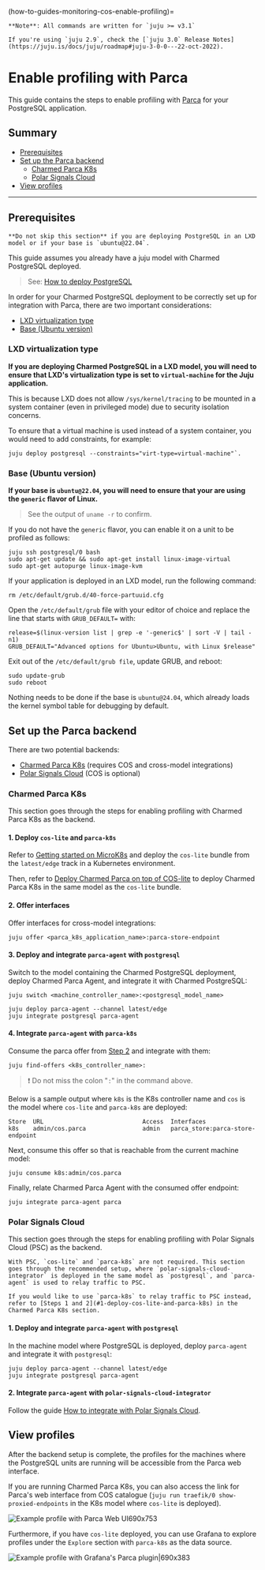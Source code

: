(how-to-guides-monitoring-cos-enable-profiling)=


```{note}
**Note**: All commands are written for `juju >= v3.1`

If you're using `juju 2.9`, check the [`juju 3.0` Release Notes](https://juju.is/docs/juju/roadmap#juju-3-0-0---22-oct-2022).
```

# Enable profiling with Parca

This guide contains the steps to enable profiling with [Parca](https://www.parca.dev/docs/overview/) for your PostgreSQL application. 

## Summary
* [Prerequisites](#prerequisites)
* [Set up the Parca backend](#set-up-the-parca-backend)
  * [Charmed Parca K8s](#charmed-parca-k8s)
  * [Polar Signals Cloud](#polar-signals-cloud)
* [View profiles](#view-profiles)

---

## Prerequisites

```{caution}
**Do not skip this section** if you are deploying PostgreSQL in an LXD model or if your base is `ubuntu@22.04`.
```


This guide assumes you already have a juju model with Charmed PostgreSQL deployed.

> See: [How to deploy PostgreSQL](/how-to-guides/deploy/index)

In order for your Charmed PostgreSQL deployment to be correctly set up for integration with Parca, there are two important considerations: 
* [LXD virtualization type](#lxd-virtualization-type)
* [Base (Ubuntu version)](#base-ubuntu-version)

### LXD virtualization type

**If you are deploying Charmed PostgreSQL in a LXD model, you will need to ensure that LXD's virtualization type is set to `virtual-machine` for the Juju application.**

This is because LXD does not allow `/sys/kernel/tracing` to be mounted in a system container (even in privileged mode) due to security isolation concerns. 

To ensure that a virtual machine is used instead of a system container, you would need to add constraints, for example:
```
juju deploy postgresql --constraints="virt-type=virtual-machine"`. 
```

### Base (Ubuntu version)
**If your base is `ubuntu@22.04`, you will need to ensure that your are using the `generic` flavor of Linux.**
>  See the output of `uname -r` to confirm. 

If you do not have the `generic` flavor, you can enable it on a unit to be profiled as follows:

```
juju ssh postgresql/0 bash
sudo apt-get update && sudo apt-get install linux-image-virtual
sudo apt-get autopurge linux-image-kvm
```

If your application is deployed in an LXD model, run the following command:
```
rm /etc/default/grub.d/40-force-partuuid.cfg
```

Open the `/etc/default/grub` file  with your editor of choice and replace the line that starts with `GRUB_DEFAULT=` with:
```
release=$(linux-version list | grep -e '-generic$' | sort -V | tail -n1)
GRUB_DEFAULT="Advanced options for Ubuntu>Ubuntu, with Linux $release"
```

Exit out of the `/etc/default/grub file`, update GRUB, and reboot:
```
sudo update-grub
sudo reboot
```

Nothing needs to be done if the base is `ubuntu@24.04`, which already loads the kernel symbol table for debugging by default.

## Set up the Parca backend

There are two potential backends:
* [Charmed Parca K8s](#charmed-parca-k8s) (requires COS and cross-model integrations)
* [Polar Signals Cloud](#polar-signals-cloud) (COS is optional)

### Charmed Parca K8s

This section goes through the steps for enabling profiling with Charmed Parca K8s as the backend.

#### 1. Deploy `cos-lite` and `parca-k8s`

Refer to [Getting started on MicroK8s](https://charmhub.io/topics/canonical-observability-stack/tutorials/install-microk8s) and deploy the `cos-lite` bundle from the `latest/edge` track in a Kubernetes environment.

Then, refer to [Deploy Charmed Parca on top of COS-lite](https://discourse.charmhub.io/t/how-to-deploy-charmed-parca-on-top-of-cos-lite/16579) to deploy Charmed Parca K8s in the same model as the `cos-lite` bundle.

#### 2. Offer interfaces

Offer interfaces for cross-model integrations:

```
juju offer <parca_k8s_application_name>:parca-store-endpoint
```

#### 3. Deploy and integrate `parca-agent` with `postgresql`

Switch to the model containing the Charmed PostgreSQL deployment, deploy Charmed Parca Agent, and integrate it with Charmed PostgreSQL:

```
juju switch <machine_controller_name>:<postgresql_model_name>

juju deploy parca-agent --channel latest/edge
juju integrate postgresql parca-agent
```

#### 4. Integrate `parca-agent` with `parca-k8s`

Consume the parca offer from [Step 2](#2-offer-interfaces) and integrate with them:

```
juju find-offers <k8s_controller_name>:
```

> :exclamation: Do not miss the colon "`:`" in the command above.

Below is a sample output where `k8s` is the K8s controller name and `cos` is the model where `cos-lite` and `parca-k8s` are deployed:

```
Store  URL                            Access  Interfaces
k8s    admin/cos.parca                admin   parca_store:parca-store-endpoint
```

Next, consume this offer so that is reachable from the current machine model: 

```
juju consume k8s:admin/cos.parca
```

Finally, relate Charmed Parca Agent with the consumed offer endpoint:
```
juju integrate parca-agent parca 
```

### Polar Signals Cloud

This section goes through the steps for enabling profiling with Polar Signals Cloud (PSC) as the backend. 

```{note}
With PSC, `cos-lite` and `parca-k8s` are not required. This section goes through the recommended setup, where `polar-signals-cloud-integrator` is deployed in the same model as `postgresql`, and `parca-agent` is used to relay traffic to PSC.

If you would like to use `parca-k8s` to relay traffic to PSC instead, refer to [Steps 1 and 2](#1-deploy-cos-lite-and-parca-k8s) in the Charmed Parca K8s section.
```

#### 1. Deploy and integrate `parca-agent` with `postgresql`

In the machine model where PostgreSQL is deployed, deploy `parca-agent` and integrate it with `postgresql`:

```
juju deploy parca-agent --channel latest/edge
juju integrate postgresql parca-agent
```

#### 2. Integrate `parca-agent` with `polar-signals-cloud-integrator`

Follow the guide [How to integrate with Polar Signals Cloud](https://discourse.charmhub.io/t/charmed-parca-docs-how-to-integrate-with-polar-signals-cloud/16559).


## View profiles 

After the backend setup is complete, the profiles for the machines where the PostgreSQL units are running will be accessible from the Parca web interface. 

If you are running Charmed Parca K8s, you can also access the link for Parca's web interface from COS catalogue (`juju run traefik/0 show-proxied-endpoints` in the K8s model where `cos-lite` is deployed).

![Example profile with Parca Web UI690x753](upload://zFOOKY8nokrg2Q4xUVTbD8UGjD3.png)

Furthermore, if you have `cos-lite` deployed, you can use Grafana to explore profiles under the `Explore` section with `parca-k8s` as the data source.

![Example profile with Grafana's Parca plugin|690x383](upload://w3G5STYOxMZHCpIA48gEJHUniLi.jpeg)

